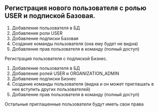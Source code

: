 ## Регистрация нового пользователя с ролью USER и подпиской Базовая.

1. Добавление пользователя в БД
2. Добавление роли USER
3. Добавление подписки Базовая
4. Создание команды пользователя (она ему будет не видна)
5. Добавление прав пользователя в команду (полный доступ)


Регистрация пользователя c подпиской Бизнес.

1. Добавление пользователя в БД
2. Добавление ролей USER и ORGANIZATION_ADMIN
3. Добавление подписки Бизнес
4. Создание команды пользователя (видна и он может приглашать в нее вступить других пользователей)
5. Добавление прав пользователя в команду (полный доступ)

Остальные приглашенные пользователи будут иметь свои права

